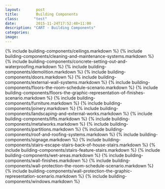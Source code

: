 ```yaml
---
layout:       post
title:        Building Components
class:       "test"
date:         2015-11-24T17:52:48+11:00
description: "CART - Building Components"
categories:      
image:        
---
```


{% include building-components/ceilings.markdown %}
{% include building-components/cleaning-and-maintenance-systems.markdown %}
{% include building-components/concrete-setting-out-and-waterproofing.markdown %}
{% include building-components/demolition.markdown %}
{% include building-components/doors.markdown %}
{% include building-components/external-wall-systems.markdown %}
{% include building-components/floors-the-room-schedule-scenario.markdown %}
{% include building-components/floors-the-graphic-representation-of-finishes-scenario.markdown %}
{% include building-components/furniture.markdown %}
{% include building-components/joinery.markdown %}
{% include building-components/landscaping-and-external-works.markdown %}
{% include building-components/lifts.markdown %}
{% include building-components/metalworks.markdown %}
{% include building-components/partitions.markdown %}
{% include building-components/roof-and-roofing-systems.markdown %}
{% include building-components/signage.markdown %}
{% include building-components/stairs-escape-stairs-back-of-house-stairs.markdown %}
{% include building-components/stairs-feature-stairs.markdown %}
{% include building-components/wet-areas.markdown %}
{% include building-components/wall-finishes.markdown %}
{% include building-components/wall-protection-the-room-schedule-scenario.markdown %}
{% include building-components/wall-protection-the-graphic-representation-scenario.markdown %}
{% include building-components/windows.markdown %}
